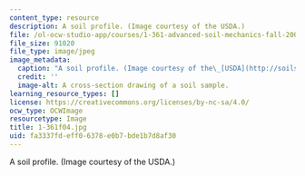 ```yaml
---
content_type: resource
description: A soil profile. (Image courtesy of the USDA.)
file: /ol-ocw-studio-app/courses/1-361-advanced-soil-mechanics-fall-2004/fa3337fdeff06378e0b7bde1b7d8af30_1-361f04.jpg
file_size: 91020
file_type: image/jpeg
image_metadata:
  caption: "A soil profile. (Image courtesy of the\_[USDA](http://soils.usda.gov/).)"
  credit: ''
  image-alt: A cross-section drawing of a soil sample.
learning_resource_types: []
license: https://creativecommons.org/licenses/by-nc-sa/4.0/
ocw_type: OCWImage
resourcetype: Image
title: 1-361f04.jpg
uid: fa3337fd-eff0-6378-e0b7-bde1b7d8af30
---
```

A soil profile. (Image courtesy of the USDA.)